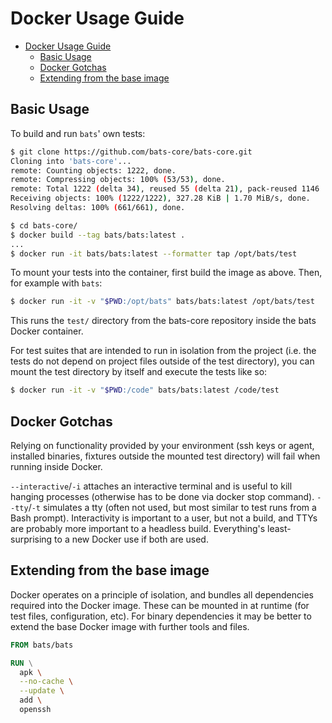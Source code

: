 # Docker Usage Guide

- [Docker Usage Guide](#docker-usage-guide)
  - [Basic Usage](#basic-usage)
  - [Docker Gotchas](#docker-gotchas)
  - [Extending from the base image](#extending-from-the-base-image)

## Basic Usage

To build and run `bats`' own tests:

```bash
$ git clone https://github.com/bats-core/bats-core.git
Cloning into 'bats-core'...
remote: Counting objects: 1222, done.
remote: Compressing objects: 100% (53/53), done.
remote: Total 1222 (delta 34), reused 55 (delta 21), pack-reused 1146
Receiving objects: 100% (1222/1222), 327.28 KiB | 1.70 MiB/s, done.
Resolving deltas: 100% (661/661), done.

$ cd bats-core/
$ docker build --tag bats/bats:latest .
...
$ docker run -it bats/bats:latest --formatter tap /opt/bats/test
```

To mount your tests into the container, first build the image as above. Then,
for example with `bats`:

```bash
$ docker run -it -v "$PWD:/opt/bats" bats/bats:latest /opt/bats/test
```

This runs the `test/` directory from the bats-core repository inside the bats
Docker container.

For test suites that are intended to run in isolation from the project (i.e. the
tests do not depend on project files outside of the test directory), you can
mount the test directory by itself and execute the tests like so:

```bash
$ docker run -it -v "$PWD:/code" bats/bats:latest /code/test
```

## Docker Gotchas

Relying on functionality provided by your environment (ssh keys or agent,
installed binaries, fixtures outside the mounted test directory) will fail when
running inside Docker.

`--interactive`/`-i` attaches an interactive terminal and is useful to kill
hanging processes (otherwise has to be done via docker stop command).
`--tty`/`-t` simulates a tty (often not used, but most similar to test runs from
a Bash prompt). Interactivity is important to a user, but not a build, and TTYs
are probably more important to a headless build. Everything's least-surprising
to a new Docker use if both are used.

## Extending from the base image

Docker operates on a principle of isolation, and bundles all dependencies
required into the Docker image. These can be mounted in at runtime (for test
files, configuration, etc). For binary dependencies it may be better to extend
the base Docker image with further tools and files.

```dockerfile
FROM bats/bats

RUN \
  apk \
  --no-cache \
  --update \
  add \
  openssh

```
